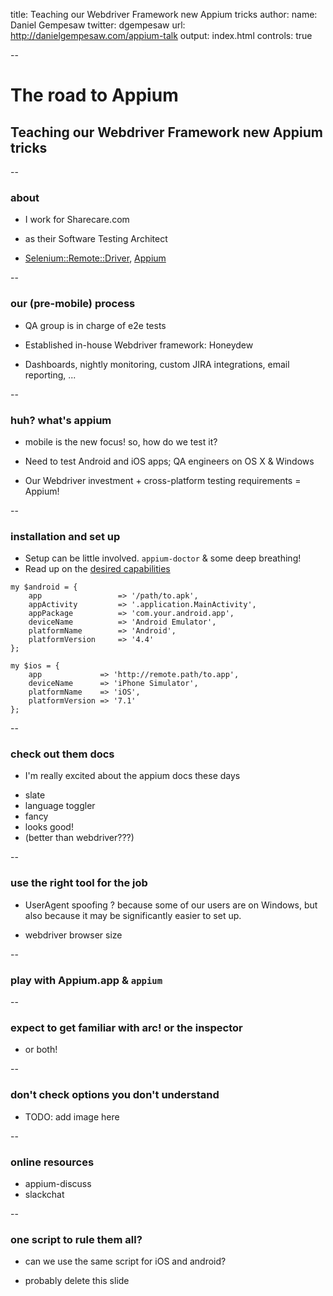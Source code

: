 title: Teaching our Webdriver Framework new Appium tricks
author:
  name: Daniel Gempesaw
  twitter: dgempesaw
  url: http://danielgempesaw.com/appium-talk
output: index.html
controls: true

--

# The road to Appium
## Teaching our Webdriver Framework new Appium tricks

--

### about

* I work for Sharecare.com

<!-- I work for Sharecare.com, which is a health and wellness -->
<!-- platform. We aim to provide our users with information and -->
<!-- resources to help improve their health.  We've got a social media -->
<!-- aspect of our site so that our users can interact with each -->
<!-- other, and then a CMS portion where we're presenting curated -->
<!-- content like question/answer documents for our users, so our -->
<!-- testing spans a wide range of responsibilities.-->

* as their Software Testing Architect

<!-- My title is Software Testing Architect, which basically means I'm -->
<!-- in charge of all of the in-house tooling that our QA group uses -->
<!-- for testing. Any time we've got a new challenge or set up to -->
<!-- test, I'll either adapt an existing tool to fit the challenge or -->
<!-- create something new as approriate. -->

* [Selenium::Remote::Driver][srd], [Appium][]

<!-- I also moved into the maintainer role for the Perl Webdriver -->
<!-- bindings, and I just started working on the perl Appium bindings -->
<!-- a few weeks ago. Also, if there are any Emacs users in the room, -->
<!-- I maintain a couple emacs packages, including -->
<!-- ido-vertical-mode. Any bugs in that are completely my fault :D-->

[srd]: https://metacpan.org/pod/Selenium::Remote::Driver
[Appium]: https://metacpan.org/pod/Appium

--

### our (pre-mobile) process

* QA group is in charge of e2e tests

<!-- To set the scene a little bit, our process at the beginning of -->
<!-- the year relied heavily on our in-house Webdriver framework. Our -->
<!-- devs worked on features and bugfixes and generate builds for us -->
<!-- to test. We'd use a combination of automated tests for -->
<!-- functionality along with manual verification of the newest -->
<!-- features, right, and each sprint our automated test suite would -->
<!-- grow a little bit. -->

* Established in-house Webdriver framework: Honeydew

<!-- Our in-webdriver framework is named Honeydew, as an amazingly -->
<!-- clever pun off of Cucumber. A couple years ago we had decided to -->
<!-- make our own framework in Perl to give us a bit more flexibility, -->
<!-- and it kept us internally consistent, since many of our other -->
<!-- internal tools were written in perl. Other than being in Perl, -->
<!-- the basics are pretty similar- it accepts Gherkin-style -->
<!-- Given-When-Then feature files and parses them into Webdriver -->
<!-- instructions. We use the feature files not only as tests but also -->
<!-- as readable documentation, and as part of our onboarding for new -->
<!-- hires to help them get familiarized with the site. -->

* Dashboards, nightly monitoring, custom JIRA integrations, email
  reporting, ...

<!-- We were pretty heavily invested in Webdriver - we've got a custom -->
<!-- IDE for authoring our features, similar to Cucumber Pro's -->
<!-- offerings, dashboards, email reporting, nightly monitoring, -->
<!-- integrations with JIRA, our bug tracker, tie-ins with our -->
<!-- TeamCity CI servers, and a substantial adoption of the Gherkin -->
<!-- syntax. -->

--

### huh? what's appium

* mobile is the new focus! so, how do we test it?

<!-- Earlier this year, Sharecare decided to prioritize mobile - both -->
<!-- for our website and also in the form of new mobile apps. move -->
<!-- fast without breaking things! For me, this meant we needed to -->
<!-- assess the mobile testing frameworks and come up with a workable -->
<!-- solution. -->

* Need to test Android and iOS apps; QA engineers on OS X & Windows

<!-- Like everyone else, we looked at a number of different -->
<!-- options. We looked briefly into KiF, and we surveyed our options -->
<!-- as well. Appium fit us pretty well for a few reasons  -->

* Our Webdriver investment + cross-platform testing requirements = Appium!

<!-- In the QA group, we had been keeping tabs on Appium since a few -->
<!-- months before the 2013 SeConf, but our devs hadn't heard of -->
<!-- it. We looked into KiF and surveyed our other options, but Appium -->
<!-- seemed like the obvious choice the whole time. -->

<!-- Since it'd be the QA engineers in charge of testing, we'd need to -->
<!-- be the ones familiar with the test framework - while we might not -->
<!-- have developer in our title, our QA engineers all possess the analytic -->
<!-- capabilities to code in Gherkin pseudo language for testing -->
<!-- browsers. We wanted to re-use those same abstractions and make -->
<!-- things easy for our QA group to transition to and from mobile testing. -->

<!-- Working with one tool for both iOS and Android would also make -->
<!-- troubleshooting much easier. Also, using Appium, we'd also get -->
<!-- all of our existing infrastructure for free - reporting, -->
<!-- dashboards, monitoring, etc. -->

<!-- Additionally, the fact that Appium was open source made a big -->
<!-- difference for us as well - being able to interact directly with -->
<!-- the project authors when diagnosing bugs is pretty invaluable. -->

--

### installation and set up

<!-- So, if you're just getting started with installing Appium, there -->
<!-- are definitely a lot of moving parts. If you use the -->
<!-- Appium.app at first, a lot of those issues are taken care of, but -->
<!-- if you're building out your framework, you'll need to address -->
<!-- them. The `appium-doctor` tool is super useful and helps you get -->
<!-- everything installed, similar to homebrew's `brew doctor`. There -->
<!-- are a lot of steps to get through, but most of them are pretty -->
<!-- simple, like pasting bash commands. Google and thickheaded -->
<!-- persistence is definitely key here!  -->

* Setup can be little involved. `appium-doctor` & some deep breathing!
* Read up on the [desired capabilities][caps]

[caps]: http://appium.io/slate/en/master/#appium-server-capabilities

```
my $android = {
    app                 => '/path/to.apk',
    appActivity         => '.application.MainActivity',
    appPackage          => 'com.your.android.app',
    deviceName          => 'Android Emulator',
    platformName        => 'Android',
    platformVersion     => '4.4'
};
```

```
my $ios = {
    app             => 'http://remote.path/to.app',
    deviceName      => 'iPhone Simulator',
    platformName    => 'iOS',
    platformVersion => '7.1'
};
```

<!-- First things first - we can't start an appium session without -->
<!-- desired capabilities, so we'll start here too. If your bindings -->
<!-- have a Capabilities class, it's a very good idea to take -->
<!-- advantage of it, or roll your own class if you'd like. A lot of -->
<!-- our early issues were just problems sorting out the caps. With -->
<!-- the recent Appium milestones, the caps have gotten a lot more -->
<!-- reliable, but managing them by hand can definitely be error -->
<!-- prone. -->

--

### check out them docs

* I'm really excited about the appium docs these days

- slate
- language toggler
- fancy
- looks good!
- (better than webdriver???)

--

### use the right tool for the job

* UserAgent spoofing ? because some of our users are on Windows, but
also because it may be significantly easier to set up.

* webdriver browser size

--

### play with Appium.app & `appium`

--

### expect to get familiar with arc! or the inspector

* or both!

--

### don't check options you don't understand

* TODO: add image here

<!-- In one of the older releases of the appium inspector, I was just -->
<!-- clicking around and saw these two options up here. I thought to -->
<!-- myself, "oh, I'm pretty advanced at Appium, I'm a power user, -->
<!-- they wouldn't put something here that would be too -->
<!-- detrimental. Give me all the information, I'll figure out what to -->
<!-- do it with," and idly checked these boxes and promptly forgot -->
<!-- about it. A week later I came back to Appium and the inspector-->

--

### online resources

* appium-discuss
* slackchat

--

### one script to rule them all?

* can we use the same script for iOS and android?

* probably delete this slide
